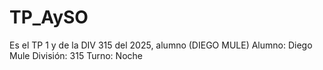 # TP_AySO
Es el TP 1 y de la DIV 315 del 2025, alumno (DIEGO MULE)
Alumno: Diego Mule
División: 315 Turno: Noche
